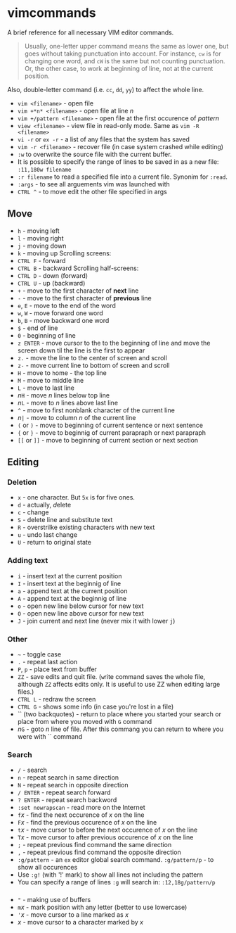 # vimcommands

A brief reference for all necessary VIM editor commands.

> Usually, one-letter upper command means the same as lower one, but goes without taking punctuation into account. For instance, `cw` is for changing one word, and `cW` is the same but not counting punctuation. Or, the other case, to work at beginning of line, not at the current position.
> 
Also, double-letter command (i.e. `cc`, `dd`, `yy`) to affect the whole line.

- `vim <filename>` - open file
- `vim +*n* <filename>` - open file at line *n*
- `vim +/pattern <filename>` - open file at the first occurence of *pattern*
- `view <filename>` - view file in read-only mode. Same as `vim -R <filename>`
- `vi -r` or `ex -r` - a list of any files that the system has saved
- `vim -r <filename>` - recover file (in case system crashed while editing)
- `:w` to overwrite the source file with the current buffer.
- It is possible to specify the range of lines to be saved in as a new file: `:11,180w filename`
- `:r filename` to read a specified file into a current file. Synonim for `:read`.
- `:args` - to see all arguements vim was launched with
- `CTRL ^` - to move edit the other file specified in args


## Move
- `h` - moving left
- `l` - moving right
- `j` - moving down
- `k` - moving up
Scrolling screens:
- `CTRL F` - forward
- `CTRL B` - backward 
Scrolling half-screens:
- `CTRL D` - down (forward)
- `CTRL U` - up (backward)
- `+` - move to the first character of **next** line
- `-` - move to the first character of **previous** line
- `e`, `E` - move to the end of the word
- `w`, `W` - move forward one word
- `b`, `B` - move backward one word
- `$` - end of line
- `0` - beginning of line
- `z ENTER` - move cursor to the to the beginning of line and move the screen down til the line is the first to appear
- `z.` - move the line to the center of screen and scroll
- `z-` - move current line to bottom of screen and scroll
- `H` - move to `h`ome - the top line
- `M` - move to middle line
- `L` - move to last line
- *n*`H` - move *n* lines below top line
- *n*`L` - move to *n* lines above last line
- `^` - move to first nonblank character of the current line
- *n*`|` - move to column *n* of the current line
- `(` or `)` - move to beginning of current sentence or next sentence
- `{` or `}` - move to beginnig of current parapraph or next parapraph
- `[[` or `]]` - move to beginning of current section or next section 


## Editing

### Deletion
- `x` - one character. But `5x` is for five ones.
- `d` - actually, *d*elete
- `c` - change
- `S` - delete line and substitute text
- `R` - overstrilke existing characters with new text
- `u` - undo last change
- `U` - return to original state

### Adding text
- `i` - insert text at the current position
- `I` - insert text at the beginnig of line
- `a` - append text at the current position
- `A` - append text at the beginnig of line
- `o` - open new line below cursor for new text
- `O` - open new line above cursor for new text
- `J` - join current and next line (never mix it with lower `j`)

### Other
- `~` - toggle case
- `.` - repeat last action
- `P`, `p` - place text from buffer
- `ZZ` - save edits and quit file. (`w`rite command saves the whole file, although `ZZ` affects edits only. It is useful to use ZZ when editing large files.)
- `CTRL L` - redraw the screen
- `CTRL G` - shows some info (in case you're lost in a file)
- \`\` (two backquotes) - return to place where you started your search or place from where you moved with `G` command
- *n*`G` - goto *n* line of file. After this commang you can return to where you were with \`\` command

### Search
- `/` - search
- `n` - repeat search in same direction
- `N` - repeat search in opposite direction
- `/ ENTER` - repeat search forward
- `? ENTER` - repeat search backword
- `:set nowrapscan` - read more on the Internet
- `f`*x* - find the next occurence of *x* on the line
- `F`*x* - find the previous occurence of *x* on the line
- `t`*x* - move cursor to before the next occurence of *x* on the line
- `T`*x* - move cursor to after previous occurence of *x* on the line
- `;` - repeat previous find command the same direction
- `,` - repeat previous find command the opposite direction
- `:g/pattern` - an `ex` editor global search command. `:g/pattern/p` - to show all occurences
- Use `:g!` (with '!' mark) to show all lines not including the pattern
- You can specify a range of lines `:g` will search in: `:12,18g/pattern/p`


###
- `"` - making use of buffers
- `m`*x* - mark position with any letter (better to use lowercase)
- `'`*x* - move cursor to a line marked as *x*
- *x* - move cursor to a character marked by *x*

